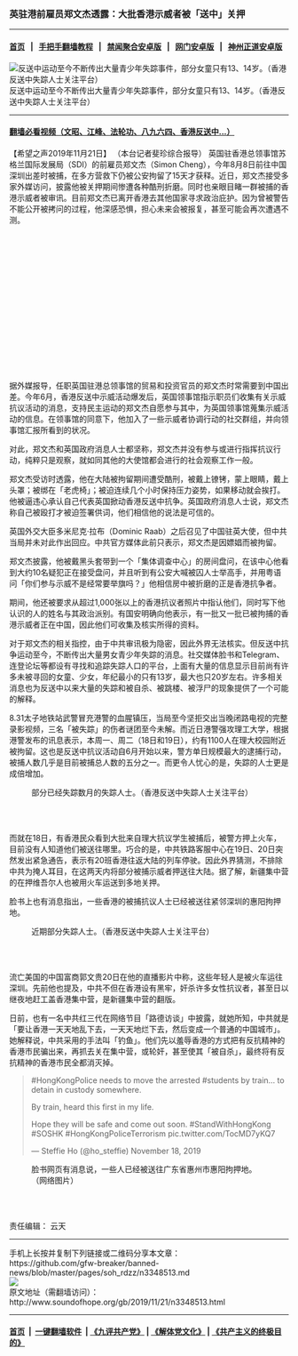 ### 英驻港前雇员郑文杰透露：大批香港示威者被「送中」关押
------------------------

#### [首页](https://github.com/gfw-breaker/banned-news/blob/master/README.md) &nbsp;&nbsp;|&nbsp;&nbsp; [手把手翻墙教程](https://github.com/gfw-breaker/guides/wiki) &nbsp;&nbsp;|&nbsp;&nbsp; [禁闻聚合安卓版](https://github.com/gfw-breaker/bn-android) &nbsp;&nbsp;|&nbsp;&nbsp; [网门安卓版](https://github.com/oGate2/oGate) &nbsp;&nbsp;|&nbsp;&nbsp; [神州正道安卓版](https://github.com/SzzdOgate/update) 



<div class="zhidingtu">
 <div class="ar-wrap-3x2">
  <img alt="反送中运动至今不断传出大量青少年失踪事件，部分女童只有13、14岁。（香港反送中失踪人士关注平台）" class="ar-wrap-inside-fill" src="http://img.soundofhope.org/2019/11/screenshot2019-11-21at1.05.58pm-600x400.png"/>
 </div>
 <div class="caption">
  反送中运动至今不断传出大量青少年失踪事件，部分女童只有13、14岁。（香港反送中失踪人士关注平台）
 </div>
</div>
<hr/>


#### [翻墙必看视频（文昭、江峰、法轮功、八九六四、香港反送中...）](https://github.com/gfw-breaker/banned-news/blob/master/pages/links.md)

<div class="content">
 <p>
  <span class="content-info-date">
   【希望之声2019年11月21日】
  </span>
  <span class="content-info-type">
   （本台记者斐珍综合报导）
  </span>
  英国驻香港总领事馆苏格兰国际发展局（SDI）的前雇员郑文杰（Simon Cheng），今年8月8日前往中国深圳出差时被捕，在多方营救下仍被公安拘留了15天才获释。近日，郑文杰接受多家外媒访问，披露他被关押期间惨遭各种酷刑折磨。同时也亲眼目睹一群被捕的香港示威者被审讯。目前郑文杰已离开香港去其他国家寻求政治庇护。因为曾被警告不能公开被拷问的过程，他深感恐惧，担心未来会被报复，甚至可能会再次遭遇不测。
 </p>
 <div class="widget ad-300x250 ad-ecf">
  <!-- ZW30 Post Embed 300x250 1 -->
  <ins class="adsbygoogle" data-ad-client="ca-pub-1519518652909441" data-ad-slot="9768754376" style="display:inline-block;width:300px;height:250px">
  </ins>
 </div>
 <p>
  据外媒报导，任职英国驻港总领事馆的贸易和投资官员的郑文杰时常需要到中国出差。今年6月，香港反送中示威活动爆发后，英国领事馆指示职员们收集有关示威抗议活动的消息，支持民主运动的郑文杰自愿参与其中，为英国领事馆蒐集示威活动的信息。在领事馆的同意下，他加入了一些示威者协调行动的社交群组，并向领事馆汇报所看到的状况。
 </p>
 <p data-reactid="14">
  对此，郑文杰和英国政府消息人士都坚称，郑文杰并没有参与或进行指挥抗议行动，纯粹只是观察，就如同其他的大使馆都会进行的社会观察工作一般。
 </p>
 <p>
  郑文杰受访时透露，他在大陆被拘留期间遭受酷刑，被戴上镣铐，蒙上眼睛，戴上头罩；被绑在「老虎椅」；被迫连续几个小时保持压力姿势，如果移动就会挨打。他被逼违心承认自己代表英国掀动香港反送中抗争。英国政府消息人士说，郑文杰称自己被殴打才被迫签署供词，他们相信他的说法是可信的。
 </p>
 <p>
  英国外交大臣多米尼克·拉布（Dominic Raab）之后召见了中国驻英大使，但中共当局并未对此作出回应。中共官方媒体此前只表示，郑文杰是因嫖娼而被拘留。
 </p>
 <p>
  郑文杰披露，他被戴黑头套带到一个「集体调查中心」的房间盘问，在该中心他看到大约10名疑犯正在接受盘问，并且听到有公安大喊被囚人士举高手，并用粤语问「你们参与示威不是经常要举旗吗？」他相信房中被折磨的正是香港抗争者。
 </p>
 <p>
  期间，他还被要求从超过1,000张以上的香港抗议者照片中指认他们，同时写下他认识的人的姓名与其政治派别。有国安明确向他表示，有一批又一批已被拘捕的香港示威者正在中国，因此他们可收集及核实所得的资料。
 </p>
 <p>
  对于郑文杰的相关指控，由于中共审讯极为隐密，因此外界无法核实。但反送中抗争运动至今，不断传出大量男女青少年失踪的消息。社交媒体脸书和Telegram、连登论坛等都设有寻找和追踪失踪人口的平台，上面有大量的信息显示目前尚有许多未被寻回的女童、少女，年纪最小的只有13岁，最大也只20岁左右。许多相关消息也为反送中以来大量的失踪和被自杀、被跳楼、被浮尸的现象提供了一个可能的解释。
 </p>
 <p>
  8.31太子地铁站武警冒充港警的血腥镇压，当局至今坚拒交出当晚闭路电视的完整录影视频，三名「被失踪」的伤者谜团至今未解。而近日港警强攻理工大学，根据港警发布的讯息表示，本周一、周二（18日和19日），约有1100人在理大校园附近被拘留。这也是反送中抗议活动自6月开始以来，警方单日规模最大的逮捕行动，被捕人数几乎是目前被捕总人数的五分之一。而更令人忧心的是，失踪的人士更是成倍增加。
 </p>
 <figure class="wp-caption aligncenter img-width-m" id="attachment_3348528">
  <img alt="" class="wp-image-3348528 size-full" src="http://img.soundofhope.org/2019/11/screenshot2019-11-21at1.08.21pm.png" srcset="http://img.soundofhope.org/2019/11/screenshot2019-11-21at1.08.21pm.png 579w, http://img.soundofhope.org/2019/11/screenshot2019-11-21at1.08.21pm-180x148.png 180w, http://img.soundofhope.org/2019/11/screenshot2019-11-21at1.08.21pm-366x300.png 366w">
   <br/><figcaption class="wp-caption-text">
    部分已经失踪数月的失踪人士。（香港反送中失踪人士关注平台）
   </figcaption><br/>
  </img>
 </figure><br/>
 <p>
  而就在18日，有香港民众看到大批来自理大抗议学生被捕后，被警方押上火车，目前没有人知道他们被送往哪里。巧合的是，中共铁路客服中心在19日、20日突然发出紧急通告，表示有20班香港往返大陆的列车停驶。因此外界猜测，不排除中共为掩人耳目，在这两天内将部分被捕示威者押送往大陆。据了解，新疆集中营的在押维吾尔人也被用火车运送到多地关押。
 </p>
 <div>
 </div>
 <p>
  脸书上也有消息指出，一些香港的被捕抗议人士已经被送往紧邻深圳的惠阳拘押地。
 </p>
 <figure class="wp-caption aligncenter img-width-m" id="attachment_3348531">
  <img alt="" class="wp-image-3348531 size-full" src="http://img.soundofhope.org/2019/11/screenshot2019-11-21at1.09.17pm.png" srcset="http://img.soundofhope.org/2019/11/screenshot2019-11-21at1.09.17pm.png 590w, http://img.soundofhope.org/2019/11/screenshot2019-11-21at1.09.17pm-180x175.png 180w, http://img.soundofhope.org/2019/11/screenshot2019-11-21at1.09.17pm-366x357.png 366w">
   <br/><figcaption class="wp-caption-text">
    近期部分失踪人士。（香港反送中失踪人士关注平台）
   </figcaption><br/>
  </img>
 </figure><br/>
 <p>
  流亡美国的中国富商郭文贵20日在他的直播影片中称，这些年轻人是被火车运往深圳。先前他也提及，中共不但在香港设有黑牢，奸杀许多女性抗议者，甚至日以继夜地赶工盖香港集中营，是新疆集中营的翻版。
 </p>
 <p>
  日前，也有一名中共红三代在网络节目「路德访谈」中披露，就她所知，中共就是「要让香港一天天地乱下去，一天天地烂下去，然后变成一个普通的中国城市」。她解释说，中共采用的手法叫「钓鱼」。他们先以羞辱香港的方式把有反抗精神的香港市民骗出来，再抓去关在集中营，或轮奸，甚至使其「被自杀」，最终将有反抗精神的香港市民全都消灭掉。
 </p>
 <blockquote class="twitter-tweet" data-dnt="true" data-width="550">
  <p dir="ltr" lang="en">
   <span href="https://twitter.com/hashtag/HongKongPolice?src=hash&amp;ref_src=twsrc%5Etfw">
    #HongKongPolice
   </span>
   needs to move the arrested
   <span href="https://twitter.com/hashtag/students?src=hash&amp;ref_src=twsrc%5Etfw">
    #students
   </span>
   by train… to detain in custody somewhere.
  </p>
  <p>
   By train, heard this first in my life.
  </p>
  <p>
   Hope they will be safe and come out soon.
   <span href="https://twitter.com/hashtag/StandWithHongKong?src=hash&amp;ref_src=twsrc%5Etfw">
    #StandWithHongKong
   </span>
   <span href="https://twitter.com/hashtag/SOSHK?src=hash&amp;ref_src=twsrc%5Etfw">
    #SOSHK
   </span>
   <span href="https://twitter.com/hashtag/HongKongPoliceTerrorism?src=hash&amp;ref_src=twsrc%5Etfw">
    #HongKongPoliceTerrorism
   </span>
   <span href="https://t.co/TocMD7yKQ7">
    pic.twitter.com/TocMD7yKQ7
   </span>
  </p>
  <p>
   — Steffie Ho (@ho_steffie)
   <span href="https://twitter.com/ho_steffie/status/1196292142710157312?ref_src=twsrc%5Etfw">
    November 18, 2019
   </span>
  </p>
 </blockquote>
 <p>
 </p>
 <figure class="wp-caption aligncenter img-width-s" id="attachment_3348552">
  <img alt="" class="wp-image-3348552 size-full" src="http://img.soundofhope.org/2019/11/screenshot2019-11-21at1.31.34pm.png" srcset="http://img.soundofhope.org/2019/11/screenshot2019-11-21at1.31.34pm.png 293w, http://img.soundofhope.org/2019/11/screenshot2019-11-21at1.31.34pm-180x245.png 180w">
   <br/><figcaption class="wp-caption-text">
    脸书网页有消息说，一些人已经被送往广东省惠州市惠阳拘押地。（网络图片）
   </figcaption><br/>
  </img>
 </figure><br/>
 <div class="content-info-btm">
  <p class="content-info-zerenbianji">
   <span class="content-info-title">
    责任编辑：
   </span>
   <span class="content-info-content">
    云天
   </span>
  </p>
 </div>
</div>

<hr/>
手机上长按并复制下列链接或二维码分享本文章：<br/>
https://github.com/gfw-breaker/banned-news/blob/master/pages/soh_rdzz/n3348513.md <br/>
<a href='https://github.com/gfw-breaker/banned-news/blob/master/pages/soh_rdzz/n3348513.md'><img src='https://github.com/gfw-breaker/banned-news/blob/master/pages/soh_rdzz/n3348513.md.png'/></a> <br/>
原文地址（需翻墙访问）：http://www.soundofhope.org/gb/2019/11/21/n3348513.html


------------------------
#### [首页](https://github.com/gfw-breaker/banned-news/blob/master/README.md) &nbsp;|&nbsp; [一键翻墙软件](https://github.com/gfw-breaker/nogfw/blob/master/README.md) &nbsp;| [《九评共产党》](https://github.com/gfw-breaker/9ping.md/blob/master/README.md#九评之一评共产党是什么) | [《解体党文化》](https://github.com/gfw-breaker/jtdwh.md/blob/master/README.md) | [《共产主义的终极目的》](https://github.com/gfw-breaker/gczydzjmd.md/blob/master/README.md)


<img src='http://gfw-breaker.win/banned-news/pages/soh_rdzz/n3348513.md' width='0px' height='0px'/>